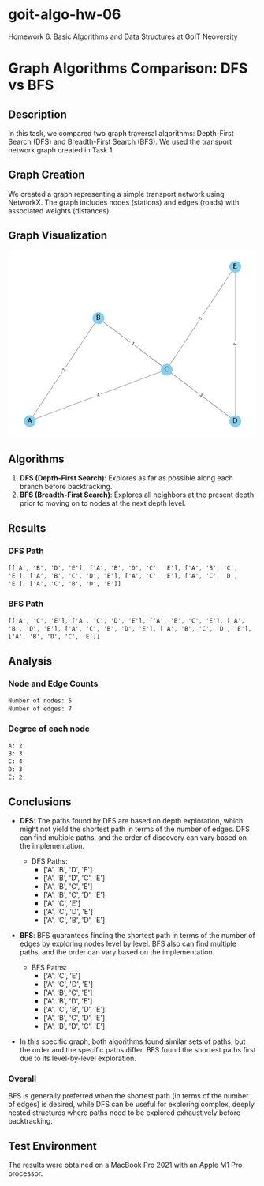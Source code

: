 # goit-algo-hw-06

Homework 6. Basic Algorithms and Data Structures at GoIT Neoversity

# Graph Algorithms Comparison: DFS vs BFS

## Description
In this task, we compared two graph traversal algorithms: Depth-First Search (DFS) and Breadth-First Search (BFS). We used the transport network graph created in Task 1.

## Graph Creation
We created a graph representing a simple transport network using NetworkX. The graph includes nodes (stations) and edges (roads) with associated weights (distances).

## Graph Visualization
![Graph Visualization](graph_visualization.png)

## Algorithms
1. **DFS (Depth-First Search)**: Explores as far as possible along each branch before backtracking.
2. **BFS (Breadth-First Search)**: Explores all neighbors at the present depth prior to moving on to nodes at the next depth level.

## Results

### DFS Path
```plaintext
[['A', 'B', 'D', 'E'], ['A', 'B', 'D', 'C', 'E'], ['A', 'B', 'C', 'E'], ['A', 'B', 'C', 'D', 'E'], ['A', 'C', 'E'], ['A', 'C', 'D', 'E'], ['A', 'C', 'B', 'D', 'E']]
```

### BFS Path
```plaintext
[['A', 'C', 'E'], ['A', 'C', 'D', 'E'], ['A', 'B', 'C', 'E'], ['A', 'B', 'D', 'E'], ['A', 'C', 'B', 'D', 'E'], ['A', 'B', 'C', 'D', 'E'], ['A', 'B', 'D', 'C', 'E']]
```

## Analysis

### Node and Edge Counts
```plaintext
Number of nodes: 5
Number of edges: 7
```

### Degree of each node
```plaintext
A: 2
B: 3
C: 4
D: 3
E: 2
```

## Conclusions
- **DFS**: The paths found by DFS are based on depth exploration, which might not yield the shortest path in terms of the number of edges. DFS can find multiple paths, and the order of discovery can vary based on the implementation.
  - DFS Paths: 
    - ['A', 'B', 'D', 'E']
    - ['A', 'B', 'D', 'C', 'E']
    - ['A', 'B', 'C', 'E']
    - ['A', 'B', 'C', 'D', 'E']
    - ['A', 'C', 'E']
    - ['A', 'C', 'D', 'E']
    - ['A', 'C', 'B', 'D', 'E']
  
- **BFS**: BFS guarantees finding the shortest path in terms of the number of edges by exploring nodes level by level. BFS also can find multiple paths, and the order can vary based on the implementation.
  - BFS Paths: 
    - ['A', 'C', 'E']
    - ['A', 'C', 'D', 'E']
    - ['A', 'B', 'C', 'E']
    - ['A', 'B', 'D', 'E']
    - ['A', 'C', 'B', 'D', 'E']
    - ['A', 'B', 'C', 'D', 'E']
    - ['A', 'B', 'D', 'C', 'E']

- In this specific graph, both algorithms found similar sets of paths, but the order and the specific paths differ. BFS found the shortest paths first due to its level-by-level exploration.

### Overall
BFS is generally preferred when the shortest path (in terms of the number of edges) is desired, while DFS can be useful for exploring complex, deeply nested structures where paths need to be explored exhaustively before backtracking.

## Test Environment
The results were obtained on a MacBook Pro 2021 with an Apple M1 Pro processor.